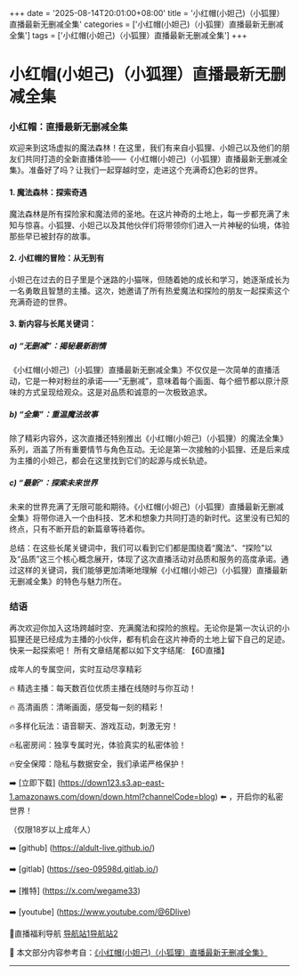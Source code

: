 +++
date = '2025-08-14T20:01:00+08:00'
title = '小红帽(小妲己)（小狐狸）直播最新无删减全集'
categories = ['小红帽(小妲己)（小狐狸）直播最新无删减全集']
tags = ['小红帽(小妲己)（小狐狸）直播最新无删减全集']
+++

# 小红帽(小妲己)（小狐狸）直播最新无删减全集

### 小红帽：直播最新无删减全集

欢迎来到这场虚拟的魔法森林！在这里，我们有来自小狐狸、小妲己以及他们的朋友们共同打造的全新直播体验——《小红帽(小妲己)（小狐狸）直播最新无删减全集》。准备好了吗？让我们一起穿越时空，走进这个充满奇幻色彩的世界。

#### 1. 魔法森林：探索奇遇

魔法森林是所有探险家和魔法师的圣地。在这片神奇的土地上，每一步都充满了未知与惊喜。小狐狸、小妲己以及其他伙伴们将带领你们进入一片神秘的仙境，体验那些早已被封存的故事。

#### 2. 小红帽的冒险：从无到有

小妲己在过去的日子里是个迷路的小猫咪，但随着她的成长和学习，她逐渐成长为一名勇敢且智慧的主播。这次，她邀请了所有热爱魔法和探险的朋友一起探索这个充满奇迹的世界。

#### 3. 新内容与长尾关键词：

##### a) “无删减”：揭秘最新剧情

《小红帽(小妲己)（小狐狸）直播最新无删减全集》不仅仅是一次简单的直播活动，它是一种对粉丝的承诺——“无删减”，意味着每个画面、每个细节都以原汁原味的方式呈现给观众。这是对品质和诚意的一次极致追求。

##### b) “全集”：重温魔法故事

除了精彩内容外，这次直播还特别推出《小红帽(小妲己)（小狐狸）的魔法全集》系列，涵盖了所有重要情节与角色互动。无论是第一次接触的小狐狸、还是后来成为主播的小妲己，都会在这里找到它们的起源与成长轨迹。

##### c) “最新”：探索未来世界

未来的世界充满了无限可能和期待。《小红帽(小妲己)（小狐狸）直播最新无删减全集》将带你进入一个由科技、艺术和想象力共同打造的新时代。这里没有已知的终点，只有不断开启的新篇章等待着你。

总结：在这些长尾关键词中，我们可以看到它们都是围绕着“魔法”、“探险”以及“品质”这三个核心概念展开，体现了这次直播活动对品质和服务的高度承诺。通过这样的关键词，我们能够更加清晰地理解《小红帽(小妲己)（小狐狸）直播最新无删减全集》的特色与魅力所在。

### 结语

再次欢迎你加入这场跨越时空、充满魔法和探险的旅程。无论你是第一次认识的小狐狸还是已经成为主播的小伙伴，都有机会在这片神奇的土地上留下自己的足迹。快来一起探索吧！
所有文章结尾都以如下文字结尾:
【6D直播】

 成年人的专属空间，实时互动尽享精彩

🔥 精选主播：每天数百位优质主播在线随时与你互动！

🔥 高清画质：清晰画面，感受每一刻的精彩！

🔥多样化玩法：语音聊天、游戏互动，刺激无穷！

🔥私密房间：独享专属时光，体验真实的私密体验！

🔥安全保障：隐私与数据安全，我们承诺严格保护！

➡️ [立即下载] (https://down123.s3.ap-east-1.amazonaws.com/down/down.html?channelCode=blog) ⬅️ ，开启你的私密世界！

 （仅限18岁以上成年人）

➡️ [github] (https://aldult-live.github.io/)

➡️ [gitlab] (https://seo-09598d.gitlab.io/)

➡️ [推特] (https://x.com/wegame33)

➡️ [youtube] (https://www.youtube.com/@6Dlive)

🔞直播福利导航   [导航站1](https://webstack-86085a.gitlab.io/)[导航站2](https://onlygit123-2.github.io/)

📘 本文部分内容参考自：[《小红帽(小妲己)（小狐狸）直播最新无删减全集》](https://webstack-hugo-15.pages.dev/)

---
